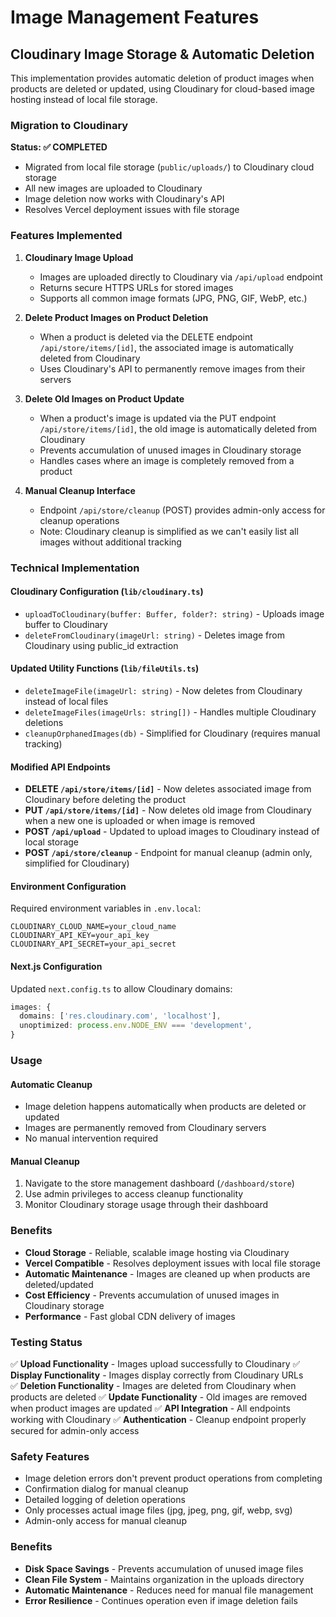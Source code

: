 # Image Management Features

## Cloudinary Image Storage & Automatic Deletion

This implementation provides automatic deletion of product images when products are deleted or updated, using Cloudinary for cloud-based image hosting instead of local file storage.

### Migration to Cloudinary

**Status: ✅ COMPLETED**
- Migrated from local file storage (`public/uploads/`) to Cloudinary cloud storage
- All new images are uploaded to Cloudinary
- Image deletion now works with Cloudinary's API
- Resolves Vercel deployment issues with file storage

### Features Implemented

1. **Cloudinary Image Upload**
   - Images are uploaded directly to Cloudinary via `/api/upload` endpoint
   - Returns secure HTTPS URLs for stored images
   - Supports all common image formats (JPG, PNG, GIF, WebP, etc.)

2. **Delete Product Images on Product Deletion**
   - When a product is deleted via the DELETE endpoint `/api/store/items/[id]`, the associated image is automatically deleted from Cloudinary
   - Uses Cloudinary's API to permanently remove images from their servers

3. **Delete Old Images on Product Update**
   - When a product's image is updated via the PUT endpoint `/api/store/items/[id]`, the old image is automatically deleted from Cloudinary
   - Prevents accumulation of unused images in Cloudinary storage
   - Handles cases where an image is completely removed from a product

4. **Manual Cleanup Interface**
   - Endpoint `/api/store/cleanup` (POST) provides admin-only access for cleanup operations
   - Note: Cloudinary cleanup is simplified as we can't easily list all images without additional tracking

### Technical Implementation

#### Cloudinary Configuration (`lib/cloudinary.ts`)

- `uploadToCloudinary(buffer: Buffer, folder?: string)` - Uploads image buffer to Cloudinary
- `deleteFromCloudinary(imageUrl: string)` - Deletes image from Cloudinary using public_id extraction

#### Updated Utility Functions (`lib/fileUtils.ts`)

- `deleteImageFile(imageUrl: string)` - Now deletes from Cloudinary instead of local files
- `deleteImageFiles(imageUrls: string[])` - Handles multiple Cloudinary deletions
- `cleanupOrphanedImages(db)` - Simplified for Cloudinary (requires manual tracking)

#### Modified API Endpoints

- **DELETE `/api/store/items/[id]`** - Now deletes associated image from Cloudinary before deleting the product
- **PUT `/api/store/items/[id]`** - Now deletes old image from Cloudinary when a new one is uploaded or when image is removed
- **POST `/api/upload`** - Updated to upload images to Cloudinary instead of local storage
- **POST `/api/store/cleanup`** - Endpoint for manual cleanup (admin only, simplified for Cloudinary)

#### Environment Configuration

Required environment variables in `.env.local`:
```
CLOUDINARY_CLOUD_NAME=your_cloud_name
CLOUDINARY_API_KEY=your_api_key  
CLOUDINARY_API_SECRET=your_api_secret
```

#### Next.js Configuration

Updated `next.config.ts` to allow Cloudinary domains:
```typescript
images: {
  domains: ['res.cloudinary.com', 'localhost'],
  unoptimized: process.env.NODE_ENV === 'development',
}
```

### Usage

#### Automatic Cleanup
- Image deletion happens automatically when products are deleted or updated
- Images are permanently removed from Cloudinary servers
- No manual intervention required

#### Manual Cleanup
1. Navigate to the store management dashboard (`/dashboard/store`)
2. Use admin privileges to access cleanup functionality
3. Monitor Cloudinary storage usage through their dashboard

### Benefits

- **Cloud Storage** - Reliable, scalable image hosting via Cloudinary
- **Vercel Compatible** - Resolves deployment issues with local file storage
- **Automatic Maintenance** - Images are cleaned up when products are deleted/updated
- **Cost Efficiency** - Prevents accumulation of unused images in Cloudinary storage
- **Performance** - Fast global CDN delivery of images

### Testing Status

✅ **Upload Functionality** - Images upload successfully to Cloudinary
✅ **Display Functionality** - Images display correctly from Cloudinary URLs  
✅ **Deletion Functionality** - Images are deleted from Cloudinary when products are deleted
✅ **Update Functionality** - Old images are removed when product images are updated
✅ **API Integration** - All endpoints working with Cloudinary
✅ **Authentication** - Cleanup endpoint properly secured for admin-only access

### Safety Features

- Image deletion errors don't prevent product operations from completing
- Confirmation dialog for manual cleanup
- Detailed logging of deletion operations
- Only processes actual image files (jpg, jpeg, png, gif, webp, svg)
- Admin-only access for manual cleanup

### Benefits

- **Disk Space Savings** - Prevents accumulation of unused image files
- **Clean File System** - Maintains organization in the uploads directory
- **Automatic Maintenance** - Reduces need for manual file management
- **Error Resilience** - Continues operation even if image deletion fails
